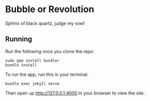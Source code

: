# Bubble or Revolution

Sphinx of black quartz, judge my vow!

## Running

Run the following once you clone the repo:

```
sudo gem install bundler
bundle install
```

To run the app, run this in your terminal:

```
bundle exec jekyll serve
```

Then open up <http://127.0.0.1:4000> in your browser to view the site.
